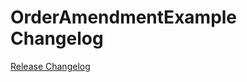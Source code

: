 # OrderAmendmentExample Changelog

[Release Changelog](https://github.com/spryker/order-amendment-example/releases)
